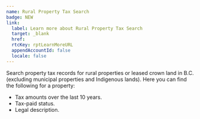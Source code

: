 ```yaml
---
name: Rural Property Tax Search
badge: NEW
link: 
  label: Learn more about Rural Property Tax Search
  target: _blank
  href: 
  rtcKey: rptLearnMoreURL
  appendAccountId: false
  locale: false
---
```


Search property tax records for rural properties or leased crown land in B.C. (excluding municipal properties and Indigenous lands). Here you can find the following for a property:

- Tax amounts over the last 10 years.
- Tax-paid status.
- Legal description.